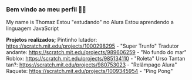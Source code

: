 ### Bem vindo ao meu perfil 💜💙
My name is Thomaz
Estou "estudando" no Alura
Estou aprendendo a linguagem JavaScript

**Projetos realizados;**
Pintinho lutador: https://scratch.mit.edu/projects/1000298295 - "Super Trunfo"
Tradutor andante: https://scratch.mit.edu/projects/989606259 - "No fundo do mar"
Roblox: https://scratch.mit.edu/projects/985134110 - "Roleta"
Urso Tantan tan?: https://scratch.mit.edu/projects/980753023 - "Relâmpago Alura"
Raquete: https://scratch.mit.edu/projects/1009345954 - "Ping Pong"

